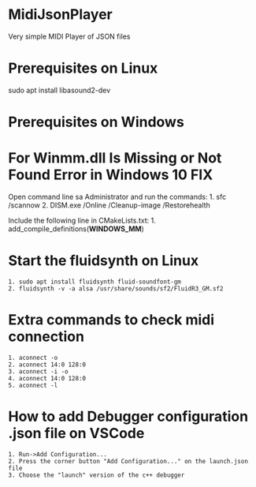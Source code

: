 # MidiJsonPlayer
Very simple MIDI Player of JSON files

# Prerequisites on Linux
sudo apt install libasound2-dev

# Prerequisites on Windows

# For Winmm.dll Is Missing or Not Found Error in Windows 10 FIX
Open command line sa Administrator and run the commands:
    1. sfc /scannow
    2. DISM.exe /Online /Cleanup-image /Restorehealth

Include the following line in CMakeLists.txt:
    1. add_compile_definitions(__WINDOWS_MM__)


# Start the fluidsynth on Linux
    1. sudo apt install fluidsynth fluid-soundfont-gm
    2. fluidsynth -v -a alsa /usr/share/sounds/sf2/FluidR3_GM.sf2

# Extra commands to check midi connection
    1. aconnect -o
    2. aconnect 14:0 128:0
    3. aconnect -i -o
    4. aconnect 14:0 128:0
    5. aconnect -l

# How to add Debugger configuration .json file on VSCode
    1. Run->Add Configuration...
    2. Press the corner button "Add Configuration..." on the launch.json file
    3. Choose the "launch" version of the c++ debugger

    